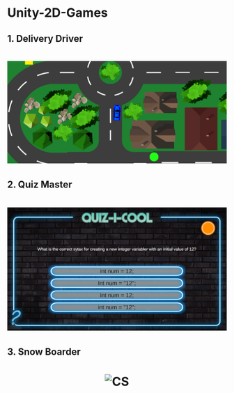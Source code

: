 # Unity-2D-Games

## 1. Delivery Driver

<h1 align="center">
    <img alt="CS" title="Delivery Driver" src="https://github.com/hsynkmk/Unity-2D-Games/blob/main/Delivery%20Driver/Delivery%20Driver.png"> </br>
</h1>

## 2. Quiz Master

<h1 align="center">
    <img alt="CS" title="Quiz Master" src="https://github.com/hsynkmk/Unity-2D-Games/blob/main/Quiz%20Master/Quiz%20Master.png"> </br>
</h1>

## 3. Snow Boarder

<h1 align="center">
    <img alt="CS" title="Snow Boarder" src="https://github.com/hsynkmk/Unity-2D-Games/blob/main/Snow%Boarder/Snow%Boarder.png"> </br>
</h1>